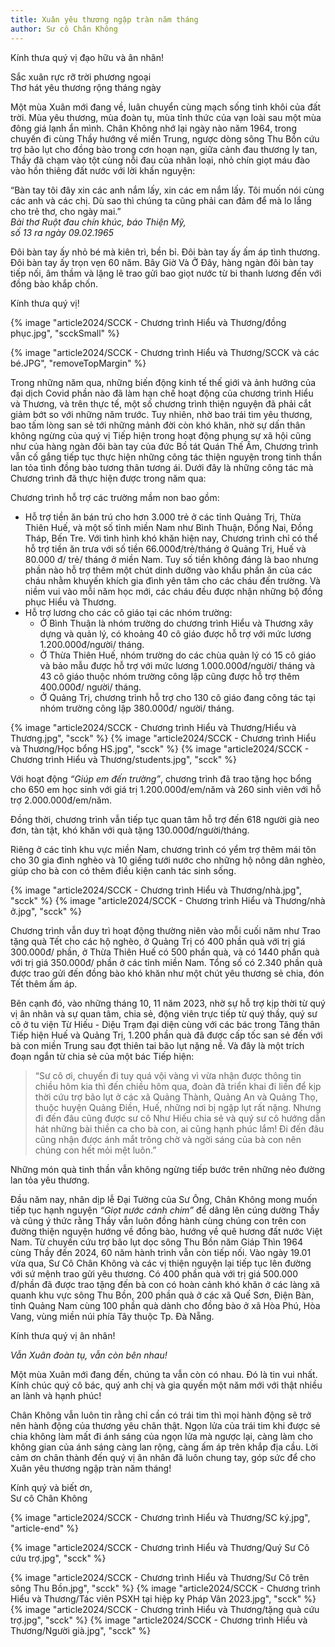 ```yaml
---
title: Xuân yêu thương ngập tràn năm tháng
author: Sư cô Chân Không
---
```


<p class="noIndent">Kính thưa quý vị đạo hữu và ân nhân!</p>

<div class="verse removeIndentInFollowingElem"><p>Sắc xuân rực rỡ trời phương ngoại<br/>
Thơ hát yêu thương rộng tháng ngày</p></div>

Một mùa Xuân mới đang về, luân chuyển cùng mạch sống tinh khôi của đất trời. Mùa yêu thương, mùa đoàn tụ, mùa tỉnh thức của vạn loài sau một mùa đông giá lạnh ẩn mình. Chân Không nhớ lại ngày nào năm 1964, trong chuyến đi cùng Thầy hướng về miền Trung, ngược dòng sông Thu Bồn cứu trợ bão lụt cho đồng bào trong cơn hoạn nạn, giữa cảnh đau thương ly tan, Thầy đã chạm vào tột cùng nỗi đau của nhân loại, nhỏ chín giọt máu đào vào hồn thiêng đất nước với lời khấn nguyện:

<div class="verse removeIndentInFollowingElem" ><p>“Bàn tay tôi đây xin các anh nắm lấy, xin các em nắm lấy. Tôi muốn nói cùng các anh và các chị. Dù sao thì chúng ta cũng phải can đảm để mà lo lắng cho trẻ thơ, cho ngày mai.”<br/>
<cite>Bài thơ <i>Ruột đau chín khúc</i>, báo Thiện Mỹ,<br/>số 13 ra ngày 09.02.1965</cite></p></div>

Đôi bàn tay ấy nhỏ bé mà kiên trì, bền bỉ. Đôi bàn tay ấy ấm áp tình thương. Đôi bàn tay ấy trọn vẹn 60 năm. Bây Giờ Và Ở Đây, hàng ngàn đôi bàn tay tiếp nối, âm thầm và lặng lẽ trao gửi bao giọt nước từ bi thanh lương đến với đồng bào khắp chốn.

<p class="noIndent">Kính thưa quý vị!</p>

{% image "article2024/SCCK - Chương trình Hiểu và Thương/đồng phục.jpg", "scckSmall" %}

{% image "article2024/SCCK - Chương trình Hiểu và Thương/SCCK và các bé.JPG", "removeTopMargin" %}

Trong những năm qua, những biến động kinh tế thế giới và ảnh hưởng của đại dịch Covid phần nào đã làm hạn chế hoạt động của chương trình Hiểu và Thương, và trên thực tế, một số chương trình thiện nguyện đã phải cắt giảm bớt so với những năm trước. Tuy nhiên, nhờ bao trái tim yêu thương, bao tấm lòng san sẻ tới những mảnh đời còn khó khăn, nhờ sự dấn thân không ngừng của quý vị Tiếp hiện trong hoạt động phụng sự xã hội cũng như của hàng ngàn đôi bàn tay của đức Bồ tát Quán Thế Âm, Chương trình vẫn cố gắng tiếp tục thực hiện những công tác thiện nguyện trong tinh thần lan tỏa tình đồng bào tương thân tương ái. Dưới đây là những công tác mà Chương trình đã thực hiện được trong năm qua:

<p class="noIndent">Chương trình hỗ trợ các trường mầm non bao gồm:</p>

 - Hỗ trợ tiền ăn bán trú cho hơn 3.000 trẻ ở các tỉnh Quảng Trị, Thừa Thiên Huế, và một số tỉnh miền Nam như Bình Thuận, Đồng Nai, Đồng Tháp, Bến Tre. Với tình hình khó khăn hiện nay, Chương trình chỉ có thể hỗ trợ tiền ăn trưa với số tiền 66.000đ/trẻ/tháng ở Quảng Trị, Huế và 80.000 đ/ trẻ/ tháng ở miền Nam. Tuy số tiền không đáng là bao nhưng phần nào hỗ trợ thêm một chút dinh dưỡng vào khẩu phần ăn của các cháu nhằm khuyến khích gia đình yên tâm cho các cháu đến trường. Và niềm vui vào mỗi năm học mới, các cháu đều được nhận những bộ đồng phục Hiểu và Thương.
 - Hỗ trợ lương cho các cô giáo tại các nhóm trường:
   - Ở Bình Thuận là nhóm trường do chương trình Hiểu và Thương xây dựng và quản lý, có khoảng 40 cô giáo được hỗ trợ với mức lương 1.200.000đ/người/ tháng.
   - Ở Thừa Thiên Huế, nhóm trường do các chùa quản lý có 15 cô giáo và bảo mẫu được hỗ trợ với mức lương 1.000.000đ/người/ tháng và 43 cô giáo thuộc nhóm trường công lập cũng được hỗ trợ thêm 400.000đ/ người/ tháng.
   - Ở Quảng Trị, chương trình hỗ trợ cho 130 cô giáo đang công tác tại nhóm trường công lập 380.000đ/ người/ tháng.

<div class="page-break"></div>

{% image "article2024/SCCK - Chương trình Hiểu và Thương/Hiểu và Thương.jpg", "scck" %}
{% image "article2024/SCCK - Chương trình Hiểu và Thương/Học bổng HS.jpg", "scck" %}
{% image "article2024/SCCK - Chương trình Hiểu và Thương/students.jpg", "scck" %}

Với hoạt động *“Giúp em đến trường”*, chương trình đã trao tặng học bổng cho 650 em học sinh với giá trị 1.200.000đ/em/năm và 260 sinh viên với hỗ trợ 2.000.000đ/em/năm.

Đồng thời, chương trình vẫn tiếp tục quan tâm hỗ trợ đến 618 người già neo đơn, tàn tật, khó khăn với quà tặng 130.000đ/người/tháng.

Riêng ở các tỉnh khu vực miền Nam, chương trình có yểm trợ thêm mái tôn cho 30 gia đình nghèo và 10 giếng tưới nước cho những hộ nông dân nghèo, giúp cho bà con có thêm điều kiện canh tác sinh sống.

{% image "article2024/SCCK - Chương trình Hiểu và Thương/nhà.jpg", "scck" %}
{% image "article2024/SCCK - Chương trình Hiểu và Thương/nhà ở.jpg", "scck" %}

Chương trình vẫn duy trì hoạt động thường niên vào mỗi cuối năm như Trao tặng quà Tết cho các hộ nghèo, ở Quảng Trị có 400 phần quà với trị giá 300.000đ/ phần, ở Thừa Thiên Huế có 500 phần quà, và có 1440 phần quà với trị giá 350.000đ/ phần ở các tỉnh miền Nam. Tổng số có 2.340 phần quà được trao gửi đến đồng bào khó khăn như một chút yêu thương sẻ chia, đón Tết thêm ấm áp.

Bên cạnh đó, vào những tháng 10, 11 năm 2023, nhờ sự hỗ trợ kịp thời từ quý vị ân nhân và sự quan tâm, chia sẻ, động viên trực tiếp từ quý thầy, quý sư cô ở tu viện Từ Hiếu - Diệu Trạm đại diện cùng với các bác trong Tăng thân Tiếp hiện Huế và Quảng Trị, 1.200 phần quà đã được cấp tốc san sẻ đến với bà con miền Trung sau đợt thiên tai bão lụt nặng nề. Và đây là một trích đoạn ngắn từ chia sẻ của một bác Tiếp hiện:

> “Sư cô ơi, chuyến đi tuy quá vội vàng vì vừa nhận được thông tin chiều hôm kia thì đến chiều hôm qua, đoàn đã triển khai đi liền để kịp thời cứu trợ bão lụt ở các xã Quảng Thành, Quảng An và Quảng Thọ, thuộc huyện Quảng Điền, Huế, những nơi bị ngập lụt rất nặng. Nhưng đi đến đâu cũng được sư cô Như Hiếu chia sẻ và quý sư cô hướng dẫn hát những bài thiền ca cho bà con, ai cũng hạnh phúc lắm! Đi đến đâu cũng nhận được ánh mắt trông chờ và ngời sáng của bà con nên chúng con hết mỏi mệt luôn.”

Những món quà tinh thần vẫn không ngừng tiếp bước trên những nẻo đường lan tỏa yêu thương.

Đầu năm nay, nhân dịp lễ Đại Tường của Sư Ông, Chân Không mong muốn tiếp tục hạnh nguyện *“Giọt nước cánh chim”* để dâng lên cúng dường Thầy và cũng ý thức rằng Thầy vẫn luôn đồng hành cùng chúng con trên con đường thiện nguyện hướng về đồng bào, hướng về quê hương đất nước Việt Nam. Từ chuyến cứu trợ bão lụt dọc sông Thu Bồn năm Giáp Thìn 1964 cùng Thầy đến 2024, 60 năm hành trình vẫn còn tiếp nối. Vào ngày 19.01 vừa qua, Sư Cô Chân Không và các vị thiện nguyện lại tiếp tục lên đường với sứ mệnh trao gửi yêu thương. Có 400 phần quà với trị giá 500.000 đ/phần đã được trao tặng đến bà con có hoàn cảnh khó khăn ở các làng xã quanh khu vực sông Thu Bồn, 200 phần quà ở các xã Quế Sơn, Điện Bàn, tỉnh Quảng Nam cùng 100 phần quà dành cho đồng bào ở xã Hòa Phú, Hòa Vang, vùng miền núi phía Tây thuộc Tp. Đà Nẵng.

<p class="noIndent removeIndentInFollowingElem">Kính thưa quý vị ân nhân!</p>

*Vẫn Xuân đoàn tụ, vẫn còn bên nhau!*

Một mùa Xuân mới đang đến, chúng ta vẫn còn có nhau. Đó là tin vui nhất. Kính chúc quý cô bác, quý anh chị và gia quyến một năm mới với thật nhiều an lành và hạnh phúc!

Chân Không vẫn luôn tin rằng chỉ cần có trái tim thì mọi hành động sẽ trở nên hành động của thương yêu chân thật. Ngọn lửa của trái tim khi được sẻ chia không làm mất đi ánh sáng của ngọn lửa mà ngược lại, càng làm cho không gian của ánh sáng càng lan rộng, càng ấm áp trên khắp địa cầu. Lời cảm ơn chân thành đến quý vị ân nhân đã luôn chung tay, góp sức để cho Xuân yêu thương ngập tràn năm tháng!

<p class="signoff"><span class="signoff-lvl-1">Kính quý và biết ơn,</span><br/>
<span class="signoff-lvl-2">Sư cô Chân Không</span></p>

{% image "article2024/SCCK - Chương trình Hiểu và Thương/SC ký.jpg", "article-end" %}

{% image "article2024/SCCK - Chương trình Hiểu và Thương/Quý Sư Cô cứu trợ.jpg", "scck" %}

<div class="page-break"></div>

{% image "article2024/SCCK - Chương trình Hiểu và Thương/Sư Cô trên sông Thu Bồn.jpg", "scck" %}
{% image "article2024/SCCK - Chương trình Hiểu và Thương/Tác viên PSXH tại hiệp kỵ Pháp Vân 2023.jpg", "scck" %}
{% image "article2024/SCCK - Chương trình Hiểu và Thương/tặng quà cứu trợ.jpg", "scck" %}
{% image "article2024/SCCK - Chương trình Hiểu và Thương/Người già.jpg", "scck" %}
